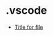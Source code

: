 <!-- generated by markdown-notes-tree -->

# .vscode

<!-- optional markdown-notes-tree directory description starts here -->

<!-- optional markdown-notes-tree directory description ends here -->

- [Title for file](file.md)

